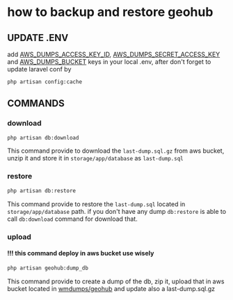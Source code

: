 # how to backup and restore geohub
## UPDATE .ENV

add [AWS_DUMPS_ACCESS_KEY_ID](https://gist.github.com/peppedeka/2940fef6338e6a1dfef17fcf5b8ee87b), [AWS_DUMPS_SECRET_ACCESS_KEY](https://gist.github.com/peppedeka/2940fef6338e6a1dfef17fcf5b8ee87b) and
 [AWS_DUMPS_BUCKET](https://gist.github.com/peppedeka/2940fef6338e6a1dfef17fcf5b8ee87b) keys
in your local .env, after don't forget to update laravel conf by 
```bash
php artisan config:cache
```

## COMMANDS
### download
```bash
php artisan db:download
```
This command provide to download the `last-dump.sql.gz` from aws bucket, unzip it and store it in `storage/app/database` as `last-dump.sql`
### restore
```bash
php artisan db:restore
```
This command provide to restore the `last-dump.sql` located in `storage/app/database` path.
if you don't have any dump `db:restore` is able to call `db:download` command for download that.

### upload
#### !!! this command deploy in aws bucket use wisely
```bash
php artisan geohub:dump_db
```
This command provide to create a dump of the db, zip it, upload that in aws bucket 
located in [wmdumps/geohub](https://s3.console.aws.amazon.com/s3/buckets/wmdumps?region=eu-central-1&prefix=geohub/&showversions=false)  and update also a last-dump.sql.gz
